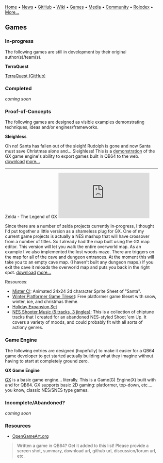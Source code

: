 [Home](https://qb64.com) • [News](news.md) • [GitHub](github.md) • [Wiki](wiki.md) • [Games](games.md) • [Media](media.md) • [Community](community.md) • [Rolodex](rolodex.md) • [More...](more.md)

## Games

### In-progress

The following games are still in development by their original author(s)/team(s).

**TerraQuest**

[TerraQuest (GitHub)](https://github.com/MaxineHelsel/CDF-Quest)

### Completed

*coming soon*

### Proof-of-Concepts

The following games are designed as visible examples demonstrating techniques, ideas and/or engines/frameworks.

**Sleighless**

Oh no! Santa has fallen out of the sleigh!  Rudolph is gone and now Santa must save Christmas alone and... Sleighless!  This is a [demonstration](https://boxgm.itch.io/sleighless) of the GX game engine's ability to export games built in QB64 to the web. [download](downloads/santa.zip) [more...](https://qb64forum.alephc.xyz/index.php?topic=4454.msg139230#msg139230)

---

Zelda - The Legend of GX
![ZeldaGX](https://qb64forum.alephc.xyz/index.php?action=dlattach;topic=4528.0;attach=18051;image)

Since there are a number of zelda projects currently in-progress, I thought I'd put together a little version as a shameless plug for GX.  One of my current game projects is actually a NES mashup that will have crossover from a number of titles.  So I already had the map built using the GX map editor.  This version will let you walk the entire overworld map.  As an example I've also implemented the lost woods maze.  There are triggers on the map for all of the cave and dungeon entrances.  At the moment this will take you to an empty cave map.  (I haven't built any dungeon maps.)  If you exit the cave it reloads the overworld map and puts you back in the right spot. [download](downloads/legend-of-gx.zip) [more...](https://qb64forum.alephc.xyz/index.php?topic=4528.0)

Resources:

- [Mister C!](https://jobit91.itch.io/mister-c): Animated 24x24 2d character Sprite Sheet of "Santa".
- [Winter Platformer Game Tileset](https://opengameart.org/content/winter-platformer-game-tileset): Free platformer game tileset with snow, winter, ice, and christmas theme.
- [Holiday Expansion Set](https://opengameart.org/content/holiday-expansion-set)
- [NES Shooter Music (5 tracks, 3 jingles)](https://opengameart.org/content/nes-shooter-music-5-tracks-3-jingles): This is a collection of chiptune tracks that I created for an abandoned NES-styled Shoot 'em Up. It covers a variety of moods, and could probably fit with all sorts of actiony genres.

### Game Engine

The following entries are designed (hopefully) to make it easier for a QB64 game developer to get started actually building what they imagine without having to start at completely ground zero.

**GX Game Engine**

[GX](https://github.com/boxgaming/gx) is a basic game engine... literally. This is a Game(G) Engine(X) built with and for QB64. GX supports basic 2D gaming: platformer, top-down, etc.... you know, classic NES/SNES type games.

### Incomplete/Abandoned?

*coming soon*

### Resources

- [OpenGameArt.org](https://opengameart.org)

> Written a game in QB64? Get it added to this list! Please provide a screen shot, summary, download url, github url, discussion/forum url, etc.